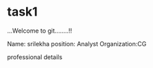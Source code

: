 # task1

...Welcome to git........!!

Name: srilekha
position: Analyst
Organization:CG


professional details
